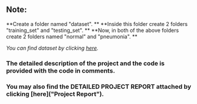 ## Note:
**Create a folder named "dataset". **
**Inside this folder create 2 folders "training_set" and "testing_set". **
**Now, in both of the above folders create 2 folders named "normal" and "pneumonia". **

*You can find dataset by clicking [here](https://www.kaggle.com/paultimothymooney/chest-xray-pneumonia "Dataset for Pneumonia Detection").*

### The detailed description of the project and the code is provided with the code in comments.

### You may also find the **DETAILED PROJECT REPORT** attached by clicking [here]("Project Report").
